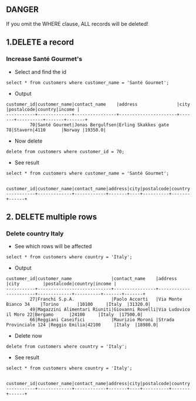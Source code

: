 
## DANGER
If you omit the WHERE clause, ALL records will be deleted!

## 1.DELETE a record
### Increase Santé Gourmet's

- Select and find the id
```
select * from customers where customer_name = 'Santé Gourmet';
```

- Output
```
customer_id|customer_name|contact_name    |address               |city   |postalcode|country|income |
-----------+-------------+----------------+----------------------+-------+----------+-------+-------+
         70|Santé Gourmet|Jonas Bergulfsen|Erling Skakkes gate 78|Stavern|4110      |Norway |19350.0|
```

- Now delete
```
delete from customers where customer_id = 70;
```

- See result
```
select * from customers where customer_name = 'Santé Gourmet';


customer_id|customer_name|contact_name|address|city|postalcode|country|income|
-----------+-------------+------------+-------+----+----------+-------+------+
``` 


## 2. DELETE multiple rows
### Delete country Italy

- See which rows will be affected
```
select * from customers where country = 'Italy';
```

- Output
```
customer_id|customer_name               |contact_name    |address                |city         |postalcode|country|income |
-----------+----------------------------+----------------+-----------------------+-------------+----------+-------+-------+
         27|Franchi S.p.A.              |Paolo Accorti   |Via Monte Bianco 34    |Torino       |10100     |Italy  |31320.0|
         49|Magazzini Alimentari Riuniti|Giovanni Rovelli|Via Ludovico il Moro 22|Bergamo      |24100     |Italy  |17500.0|
         66|Reggiani Caseifici          |Maurizio Moroni |Strada Provinciale 124 |Reggio Emilia|42100     |Italy  |18980.0|
```

- Delete now
```
delete from customers where country = 'Italy';
```

- See result
```
select * from customers where country = 'Italy';


customer_id|customer_name|contact_name|address|city|postalcode|country|income|
-----------+-------------+------------+-------+----+----------+-------+------+
``` 

